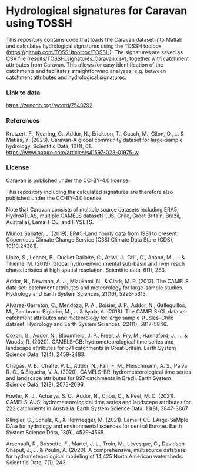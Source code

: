 # Hydrological signatures for Caravan using TOSSH

This repository contains code that loads the Caravan dataset into Matlab and calculates hydrological signatures using the TOSSH toolbox (https://github.com/TOSSHtoolbox/TOSSH).
The signatures are saved as CSV file (results/TOSSH_signatures_Caravan.csv), together with catchment attributes from Caravan.
This allows for easy identification of the catchments and facilitates straightforward analyses, e.g. between catchment attributes and hydrological signatures.

### Link to data

https://zenodo.org/record/7540792

### References

Kratzert, F., Nearing, G., Addor, N., Erickson, T., Gauch, M., Gilon, O., ... & Matias, Y. (2023). Caravan-A global community dataset for large-sample hydrology. Scientific Data, 10(1), 61. https://www.nature.com/articles/s41597-023-01975-w

### License
Caravan is published under the CC-BY-4.0 license. 

This repository including the calculated signatures are therefore also published under the CC-BY-4.0 license.


Note that Caravan consists of multiple source datasets including ERA5, HydroATLAS, multiple CAMELS datasets (US, Chile, Great Britain, Brazil, Australia), LamaH-CE, and HYSETS.


Muñoz Sabater, J. (2019). ERA5-Land hourly data from 1981 to present. Copernicus Climate Change Service (C3S) Climate Data Store (CDS), 10(10.24381).

Linke, S., Lehner, B., Ouellet Dallaire, C., Ariwi, J., Grill, G., Anand, M., ... & Thieme, M. (2019). Global hydro-environmental sub-basin and river reach characteristics at high spatial resolution. Scientific data, 6(1), 283.

Addor, N., Newman, A. J., Mizukami, N., & Clark, M. P. (2017). The CAMELS data set: catchment attributes and meteorology for large-sample studies. Hydrology and Earth System Sciences, 21(10), 5293-5313.

Alvarez-Garreton, C., Mendoza, P. A., Boisier, J. P., Addor, N., Galleguillos, M., Zambrano-Bigiarini, M., ... & Ayala, A. (2018). The CAMELS-CL dataset: catchment attributes and meteorology for large sample studies–Chile dataset. Hydrology and Earth System Sciences, 22(11), 5817-5846.

Coxon, G., Addor, N., Bloomfield, J. P., Freer, J., Fry, M., Hannaford, J., ... & Woods, R. (2020). CAMELS-GB: hydrometeorological time series and landscape attributes for 671 catchments in Great Britain. Earth System Science Data, 12(4), 2459-2483.

Chagas, V. B., Chaffe, P. L., Addor, N., Fan, F. M., Fleischmann, A. S., Paiva, R. C., & Siqueira, V. A. (2020). CAMELS-BR: hydrometeorological time series and landscape attributes for 897 catchments in Brazil. Earth System Science Data, 12(3), 2075-2096.

Fowler, K. J., Acharya, S. C., Addor, N., Chou, C., & Peel, M. C. (2021). CAMELS-AUS: hydrometeorological time series and landscape attributes for 222 catchments in Australia. Earth System Science Data, 13(8), 3847-3867.

Klingler, C., Schulz, K., & Herrnegger, M. (2021). LamaH-CE: LArge-SaMple DAta for hydrology and environmental sciences for central Europe. Earth System Science Data, 13(9), 4529-4565.

Arsenault, R., Brissette, F., Martel, J. L., Troin, M., Lévesque, G., Davidson-Chaput, J., ... & Poulin, A. (2020). A comprehensive, multisource database for hydrometeorological modeling of 14,425 North American watersheds. Scientific Data, 7(1), 243.




